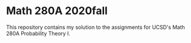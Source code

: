 # Math 280A 2020fall
This repository contains my solution to the assignments for UCSD's Math 280A Probability Theory I.
